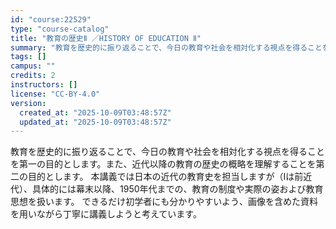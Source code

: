 ```yaml
---
id: "course:22529"
type: "course-catalog"
title: "教育の歴史Ⅱ ／HISTORY OF EDUCATION Ⅱ"
summary: "教育を歴史的に振り返ることで、今日の教育や社会を相対化する視点を得ることを第一の目的とします。また、近代以降の教育の歴史の概略を理解することを第二の目的とします。 本講義では日本の近代の教育史を担当しますが（Ⅰは前近代）、具体的には幕末以降…"
tags: []
campus: ""
credits: 2
instructors: []
license: "CC-BY-4.0"
version:
  created_at: "2025-10-09T03:48:57Z"
  updated_at: "2025-10-09T03:48:57Z"
---
```

教育を歴史的に振り返ることで、今日の教育や社会を相対化する視点を得ることを第一の目的とします。また、近代以降の教育の歴史の概略を理解することを第二の目的とします。 本講義では日本の近代の教育史を担当しますが（Ⅰは前近代）、具体的には幕末以降、1950年代までの、教育の制度や実際の姿および教育思想を扱います。 できるだけ初学者にも分かりやすいよう、画像を含めた資料を用いながら丁寧に講義しようと考えています。
